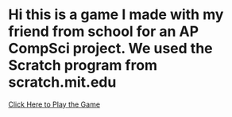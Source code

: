 # Hi this is a game I made with my friend from school for an AP CompSci project. We used the Scratch program from scratch.mit.edu
<a href="https://scratch.mit.edu/projects/184757592/" target="_blank">Click Here to Play the Game</a> 
